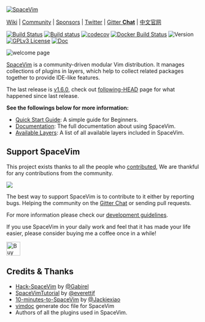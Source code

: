 [![SpaceVim](https://spacevim.org/logo.png)](https://spacevim.org)

[Wiki](https://github.com/SpaceVim/SpaceVim/wiki) \|
[Community](https://spacevim.org/community/) \|
[Sponsors](https://spacevim.org/sponsors/) \|
[Twitter](https://twitter.com/SpaceVim) \|
[Gitter **Chat**](https://gitter.im/SpaceVim/SpaceVim) \|
[中文官网](https://spacevim.org/cn/)

[![Build Status](https://travis-ci.org/SpaceVim/SpaceVim.svg?branch=master)](https://travis-ci.org/SpaceVim/SpaceVim)
[![Build status](https://ci.appveyor.com/api/projects/status/eh3t5oph70abp665/branch/master?svg=true)](https://ci.appveyor.com/project/wsdjeg/spacevim/branch/master)
[![codecov](https://codecov.io/gh/SpaceVim/SpaceVim/branch/dev/graph/badge.svg)](https://codecov.io/gh/SpaceVim/SpaceVim/branch/master)
[![Docker Build Status](https://img.shields.io/docker/build/spacevim/spacevim.svg)](https://hub.docker.com/r/spacevim/spacevim/)
![Version](https://img.shields.io/badge/version-1.7.0--dev-8700FF.svg)
[![GPLv3 License](https://img.shields.io/badge/license-GPLv3-blue.svg)](LICENSE)
[![Doc](https://img.shields.io/badge/doc-%3Ah%20SpaceVim-orange.svg)](doc/SpaceVim.txt)

![welcome page](https://user-images.githubusercontent.com/13142418/103414298-5e1da980-4bb8-11eb-96bc-b2e118f672b5.png)

[SpaceVim](https://spacevim.org/) is a community-driven modular Vim distribution. It manages collections
of plugins in layers, which help to collect related packages together to provide IDE-like features.

The last release is [v1.6.0](https://spacevim.org/SpaceVim-release-v1.6.0/), check out [following-HEAD](https://github.com/SpaceVim/SpaceVim/wiki/Following-HEAD) page for what happened since last release.

**See the followings below for more information:**

- [Quick Start Guide](https://spacevim.org/quick-start-guide/): A simple guide for Beginners.
- [Documentation](https://spacevim.org/documentation/): The full documentation about using SpaceVim.
- [Available Layers](https://spacevim.org/layers/): A list of all available layers included in SpaceVim.

## Support SpaceVim

This project exists thanks to all the people who [contributed](CONTRIBUTING.md),
We are thankful for any contributions from the community.

<a href="https://github.com/SpaceVim/SpaceVim/graphs/contributors"><img src="https://opencollective.com/spacevim/contributors.svg?width=890&button=false" /></a>

The best way to support SpaceVim is to contribute to it either by reporting bugs.
Helping the community on the [Gitter Chat](https://gitter.im/SpaceVim/SpaceVim) or sending pull requests.

For more information please check our [development guidelines](https://spacevim.org/development/).

If you use SpaceVim in your daily work and feel that it has made your life easier,
please consider buying me a coffee once in a while!

<a href='https://ko-fi.com/spacevim' target='_blank'><img height='36' style='border:0px;height:36px;' src='https://az743702.vo.msecnd.net/cdn/kofi4.png?v=f' border='0' alt='Buy Me a Coffee at ko-fi.com' /></a>

## Credits & Thanks

- [Hack-SpaceVim](https://github.com/Gabirel/Hack-SpaceVim) by [@Gabirel](https://github.com/Gabirel)
- [SpaceVimTutorial](https://everettjf.gitbooks.io/spacevimtutorial/content/) by [@everettjf](https://github.com/everettjf)
- [10-minutes-to-SpaceVim](https://github.com/Jackiexiao/10-minutes-to-SpaceVim) by [@Jackiexiao](https://github.com/Jackiexiao)
- [vimdoc](https://github.com/google/vimdoc) generate doc file for SpaceVim
- Authors of all the plugins used in SpaceVim.

<!-- vim:set nowrap: -->
